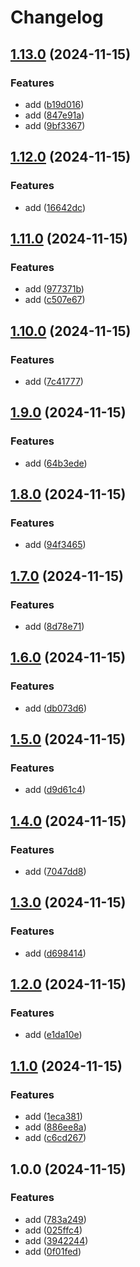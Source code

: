 # Changelog

## [1.13.0](https://github.com/ngx-content/ngx-content/compare/v1.12.0...v1.13.0) (2024-11-15)


### Features

* add ([b19d016](https://github.com/ngx-content/ngx-content/commit/b19d0166ecede979a69715e1d010dfc45b27ea34))
* add ([847e91a](https://github.com/ngx-content/ngx-content/commit/847e91a1017c81a1cd4efb010feb412ffff2b05f))
* add ([9bf3367](https://github.com/ngx-content/ngx-content/commit/9bf33678fc9e1f83bb38490efc419a0e717f0bc8))

## [1.12.0](https://github.com/ngx-content/ngx-content/compare/v1.11.0...v1.12.0) (2024-11-15)


### Features

* add ([16642dc](https://github.com/ngx-content/ngx-content/commit/16642dc7c2d4f7a42d5cbc1b593cf3d500904b48))

## [1.11.0](https://github.com/ngx-content/ngx-content/compare/v1.10.0...v1.11.0) (2024-11-15)


### Features

* add ([977371b](https://github.com/ngx-content/ngx-content/commit/977371b9cd58fc2aa8d216ab5c96222a9479276d))
* add ([c507e67](https://github.com/ngx-content/ngx-content/commit/c507e672081ad17bc774984051d62e62bcd167a4))

## [1.10.0](https://github.com/ngx-content/ngx-content/compare/v1.9.0...v1.10.0) (2024-11-15)


### Features

* add ([7c41777](https://github.com/ngx-content/ngx-content/commit/7c4177745009bc008cfe14e6a1e68bbbd98e74d2))

## [1.9.0](https://github.com/ngx-content/ngx-content/compare/v1.8.0...v1.9.0) (2024-11-15)


### Features

* add ([64b3ede](https://github.com/ngx-content/ngx-content/commit/64b3ede5322bf9a3b86194ff31406b66e25c23c9))

## [1.8.0](https://github.com/ngx-content/ngx-content/compare/v1.7.0...v1.8.0) (2024-11-15)


### Features

* add ([94f3465](https://github.com/ngx-content/ngx-content/commit/94f34656885ae43bad32f12cf9af5f5f0c6cbf40))

## [1.7.0](https://github.com/ngx-content/ngx-content/compare/v1.6.0...v1.7.0) (2024-11-15)


### Features

* add ([8d78e71](https://github.com/ngx-content/ngx-content/commit/8d78e710dd2f9ba371570d051125ad4dbefdac86))

## [1.6.0](https://github.com/ngx-content/ngx-content/compare/v1.5.0...v1.6.0) (2024-11-15)


### Features

* add ([db073d6](https://github.com/ngx-content/ngx-content/commit/db073d6874a8004a9c86df92711ad7c4e224da35))

## [1.5.0](https://github.com/ngx-content/ngx-content/compare/v1.4.0...v1.5.0) (2024-11-15)


### Features

* add ([d9d61c4](https://github.com/ngx-content/ngx-content/commit/d9d61c421e90a2b173963f6e84eb2a425973dab4))

## [1.4.0](https://github.com/ngx-content/ngx-content/compare/v1.3.0...v1.4.0) (2024-11-15)


### Features

* add ([7047dd8](https://github.com/ngx-content/ngx-content/commit/7047dd86b76779885849fb86b4042f9be4b518ad))

## [1.3.0](https://github.com/ngx-content/ngx-content/compare/v1.2.0...v1.3.0) (2024-11-15)


### Features

* add ([d698414](https://github.com/ngx-content/ngx-content/commit/d6984148347644d7582d1490622021a98d0d33a9))

## [1.2.0](https://github.com/ngx-content/ngx-content/compare/v1.1.0...v1.2.0) (2024-11-15)


### Features

* add ([e1da10e](https://github.com/ngx-content/ngx-content/commit/e1da10e4db95ac8d2f387d196c720db2889d2182))

## [1.1.0](https://github.com/ngx-content/ngx-content/compare/v1.0.0...v1.1.0) (2024-11-15)


### Features

* add ([1eca381](https://github.com/ngx-content/ngx-content/commit/1eca38114762887902a3ed6e0652513731de025e))
* add ([886ee8a](https://github.com/ngx-content/ngx-content/commit/886ee8a9933ac02fd845342db63fad4757d80ae6))
* add ([c6cd267](https://github.com/ngx-content/ngx-content/commit/c6cd26702f2e84c245b8100fb4b199c61bb1ccbd))

## 1.0.0 (2024-11-15)


### Features

* add ([783a249](https://github.com/ngx-content/ngx-content/commit/783a249001fa5cbed5fb040bc66a48a4c0dc09cb))
* add ([025ffc4](https://github.com/ngx-content/ngx-content/commit/025ffc4d9c98c1ebf8399f9278a7fb05a0ab0edb))
* add ([3942244](https://github.com/ngx-content/ngx-content/commit/394224414269e9e7875607279db5a598b8907c2d))
* add ([0f01fed](https://github.com/ngx-content/ngx-content/commit/0f01fed084d2cbab8d5a0c0291186bf0e2bcb445))
